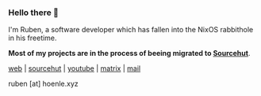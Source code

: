 ### Hello there 👋

I'm Ruben, a software developer which has fallen into the NixOS rabbithole in his freetime.

**Most of my projects are in the process of beeing migrated to [Sourcehut][sourcehut]**.

[web][website] | [sourcehut][sourcehut] | [youtube][youtube] | [matrix][matrix] | [mail][mail]

<!--
[<img align="left" alt="hoenle.xyz" width="30px" src="https://raw.githubusercontent.com/iconic/open-iconic/master/svg/globe.svg" />][website]
[<img align="left" alt="rubenhoenle | Youtube" width="30px" src="https://cdn.jsdelivr.net/npm/simple-icons@v3/icons/youtube.svg" fill="red" />][youtube]
[<img align="left" alt="rubenhoenle | Matrix" width="30px" src="https://cdn.jsdelivr.net/npm/simple-icons@v3/icons/matrix.svg" />][matrix]
[<img align="left" alt="rubenhoenle | Mail" width="30px" src="https://raw.githubusercontent.com/FortAwesome/Font-Awesome/6.x/svgs/regular/envelope.svg" />][mail]

<br><br>
-->

ruben [at] hoenle.xyz


[website]: https://hoenle.xyz
[matrix]: https://matrix.to/#/@ruben:aalen.space
[mail]: mailto:ruben@hoenle.xyz
[youtube]: https://www.youtube.com/watch?v=dQw4w9WgXcQ
[sourcehut]: https://git.sr.ht/~rubenhoenle

<!--
**rubenhoenle/rubenhoenle** is a ✨ _special_ ✨ repository because its `README.md` (this file) appears on your GitHub profile.

Here are some ideas to get you started:

- 🔭 I’m currently working on ...
- 🌱 I’m currently learning ...
- 👯 I’m looking to collaborate on ...
- 🤔 I’m looking for help with ...
- 💬 Ask me about ...
- 📫 How to reach me: ...
- 😄 Pronouns: ...
- ⚡ Fun fact: ...
-->
